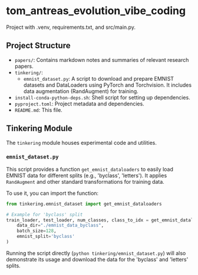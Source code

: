 # tom_antreas_evolution_vibe_coding

Project with .venv, requirements.txt, and src/main.py.

## Project Structure

*   `papers/`: Contains markdown notes and summaries of relevant research papers.
*   `tinkering/`:
    *   `emnist_dataset.py`: A script to download and prepare EMNIST datasets and DataLoaders using PyTorch and Torchvision. It includes data augmentation (RandAugment) for training.
*   `install-conda-python-deps.sh`: Shell script for setting up dependencies.
*   `pyproject.toml`: Project metadata and dependencies.
*   `README.md`: This file.

## Tinkering Module

The `tinkering` module houses experimental code and utilities. 

### `emnist_dataset.py`

This script provides a function `get_emnist_dataloaders` to easily load EMNIST data for different splits (e.g., 'byclass', 'letters'). It applies `RandAugment` and other standard transformations for training data.

To use it, you can import the function:

```python
from tinkering.emnist_dataset import get_emnist_dataloaders

# Example for 'byclass' split
train_loader, test_loader, num_classes, class_to_idx = get_emnist_dataloaders(
    data_dir="./emnist_data_byclass",
    batch_size=128,
    emnist_split='byclass'
)
```

Running the script directly (`python tinkering/emnist_dataset.py`) will also demonstrate its usage and download the data for the 'byclass' and 'letters' splits.
